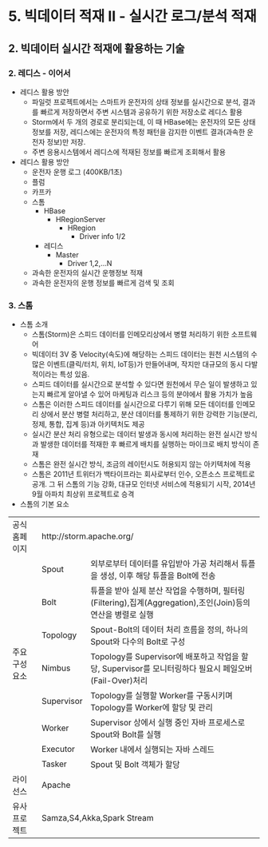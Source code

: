 # 5. 빅데이터 적재 II - 실시간 로그/분석 적재
## 2. 빅데이터 실시간 적재에 활용하는 기술
### 2. 레디스 - 이어서
- 레디스 활용 방안
  - 파일럿 프로젝트에서는 스마트카 운전자의 상태 정보를 실시간으로 분석, 결과를 빠르게 저장하면서 주변 시스템과 공유하기 위한 저장소로 레디스 활용
  - Storm에서 두 개의 경로로 분리되는데, 이 때 HBase에는 운전자의 모든 상태 정보를 저장, 레디스에는 운전자의 특정 패턴을 감지한 이벤트 결과(과속한 운전자 정보)만 저장.
  - 주변 응용시스템에서 레디스에 적재된 정보를 빠르게 조회해서 활용
- 레디스 활용 방안
  - 운전자 운행 로그 (400KB/1초)
  - 플럼
  - 카프카
  - 스톰
    - HBase
      - HRegionServer
        - HRegion
          - Driver info 1/2
    - 레디스
      - Master
        - Driver 1,2,...N
  - 과속한 운전자의 실시간 운행정보 적재
  - 과속한 운전자의 운행 정보를 빠르게 검색 및 조회
### 3. 스톰
- 스톰 소개
  - 스톰(Storm)은 스피드 데이터를 인메모리상에서 병렬 처리하기 위한 소프트웨어
  - 빅데이터 3V 중 Velocity(속도)에 해당하는 스피드 데이터는 원천 시스템의 수많은 이벤트(클릭/터치, 위치, IoT등)가 만들어내며, 작지만 대규모의 동시 다발적이라는 특성 있음.
  - 스피드 데이터를 실시간으로 분석할 수 있다면 원천에서 무슨 일이 발생하고 있는지 빠르게 알아낼 수 있어 마케팅과 리스크 등의 분야에서 활용 가치가 높음
  - 스톰은 이러한 스피드 데이터를 실시간으로 다루기 위해 모든 데이터를 인메모리 상에서 분산 병렬 처리하고, 분산 데이터를 통제하기 위한 강력한 기능(분리, 정제, 통합, 집계 등)과 아키텍처도 제공
  - 실시간 분산 처리 유형으로는 데이터 발생과 동시에 처리하는 완전 실시간 방식과 발생한 데이터를 적재한 후 빠르게 배치를 실행하는 마이크로 배치 방식이 존재
  - 스톰은 완전 실시간 방식, 조금의 레이턴시도 허용되지 않는 아키텍처에 적용
  - 스톰은 2011년 트위터가 백타이프라는 회사로부터 인수, 오픈소스 프로젝트로 공개. 그 뒤 스톰의 기능 강화, 대규모 인터넷 서비스에 적용되기 시작, 2014년 9월 아파치 최상위 프로젝트로 승격
- 스톰의 기본 요소
<table>
    <tr>
        <td>공식 홈페이지</td>
        <td colspan=2>http://storm.apache.org/</td>
    </tr>
    <tr>
        <td rowspan=8>주요 구성 요소</td>
        <td>Spout</td>
        <td>외부로부터 데이터를 유입받아 가공 처리해서 튜플을 생성, 이후 해당 튜플을 Bolt에 전송</td>
    </tr>
    <tr>
        <td>Bolt</td>
        <td>튜플을 받아 실제 분산 작업을 수행하며, 필터링(Filtering),집계(Aggregation),조인(Join)등의 연산을 병렬로 실행</td>
    </tr>
    <tr>
        <td>Topology</td>
        <td>Spout-Bolt의 데이터 처리 흐름을 정의, 하나의 Spout와 다수의 Bolt로 구성</td>
    </tr>
    <tr>
        <td>Nimbus</td>
        <td>Topology를 Supervisor에 배포하고 작업을 할당, Supervisor를 모니터링하다 필요시 페일오버(Fail-Over)처리</td>
    </tr>
    <tr>
        <td>Supervisor</td>
        <td>Topology를 실행할 Worker를 구동시키며 Topology를 Worker에 할당 및 관리</td>
    </tr>
    <tr>
        <td>Worker</td>
        <td>Supervisor 상에서 실행 중인 자바 프로세스로 Spout와 Bolt를 실행</td>
    </tr>
    <tr>
        <td>Executor</td>
        <td>Worker 내에서 실행되는 자바 스레드</td>
    </tr>
    <tr>
        <td>Tasker</td>
        <td>Spout 및 Bolt 객체가 할당</td>
    </tr>
    <tr>
        <td>라이선스</td>
        <td colspan=2>Apache</td>
    </tr>
    <tr>
        <td>유사 프로젝트</td>
        <td colspan=2>Samza,S4,Akka,Spark Stream</td>
    </tr>
</table>
